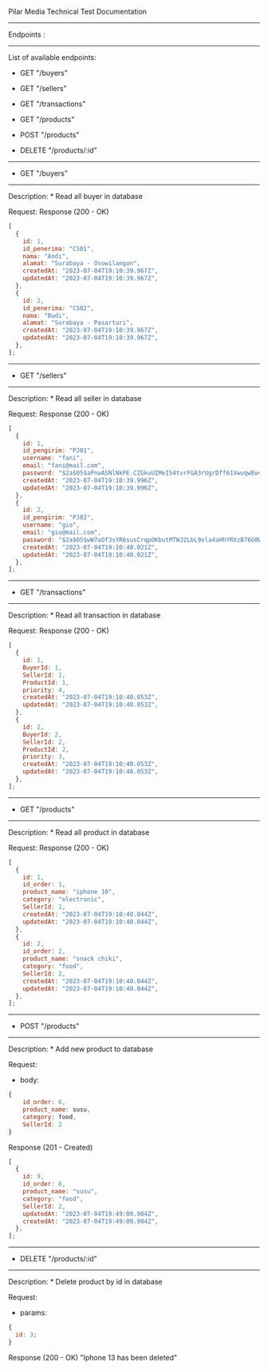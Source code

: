 Pilar Media Technical Test Documentation

---

Endpoints :

---

List of available endpoints:

- GET "/buyers"

- GET "/sellers"

- GET "/transactions"

- GET "/products"
- POST "/products"
- DELETE "/products/:id"

---

- GET "/buyers"

---

Description: \* Read all buyer in database

Request:
Response (200 - OK)

```js
[
  {
    id: 1,
    id_penerima: "CS01",
    nama: "Andi",
    alamat: "Surabaya - Osowilangon",
    createdAt: "2023-07-04T19:10:39.967Z",
    updatedAt: "2023-07-04T19:10:39.967Z",
  },
  {
    id: 2,
    id_penerima: "CS02",
    nama: "Budi",
    alamat: "Surabaya - Pasarturi",
    createdAt: "2023-07-04T19:10:39.967Z",
    updatedAt: "2023-07-04T19:10:39.967Z",
  },
];
```

---

- GET "/sellers"

---

Description: \* Read all seller in database

Request:
Response (200 - OK)

```js
[
  {
    id: 1,
    id_pengirim: "PJ01",
    username: "fani",
    email: "fani@mail.com",
    password: "$2a$05$aPnwASNlNkPE.CZGkuUIMeI54tvrFGA3rUgrDff61VwuqwEwvv9Ha",
    createdAt: "2023-07-04T19:10:39.996Z",
    updatedAt: "2023-07-04T19:10:39.996Z",
  },
  {
    id: 2,
    id_pengirim: "PJ02",
    username: "gio",
    email: "gio@mail.com",
    password: "$2a$05$wW7aOf3sYR6susCrqpOKbutMTWJ2LbL9ola4aHhYRXzB76G0W6696",
    createdAt: "2023-07-04T19:10:40.021Z",
    updatedAt: "2023-07-04T19:10:40.021Z",
  },
];
```

---

- GET "/transactions"

---

Description: \* Read all transaction in database

Request:
Response (200 - OK)

```js
[
  {
    id: 1,
    BuyerId: 1,
    SellerId: 1,
    ProductId: 1,
    priority: 4,
    createdAt: "2023-07-04T19:10:40.053Z",
    updatedAt: "2023-07-04T19:10:40.053Z",
  },
  {
    id: 2,
    BuyerId: 2,
    SellerId: 2,
    ProductId: 2,
    priority: 3,
    createdAt: "2023-07-04T19:10:40.053Z",
    updatedAt: "2023-07-04T19:10:40.053Z",
  },
];
```

---

- GET "/products"

---

Description: \* Read all product in database

Request:
Response (200 - OK)

```js
[
  {
    id: 1,
    id_order: 1,
    product_name: "iphone 10",
    category: "electronic",
    SellerId: 1,
    createdAt: "2023-07-04T19:10:40.044Z",
    updatedAt: "2023-07-04T19:10:40.044Z",
  },
  {
    id: 2,
    id_order: 2,
    product_name: "snack chiki",
    category: "food",
    SellerId: 2,
    createdAt: "2023-07-04T19:10:40.044Z",
    updatedAt: "2023-07-04T19:10:40.044Z",
  },
];
```

---

- POST "/products"

---

Description: \* Add new product to database

Request:

- body:

```js
{
    id_order: 6,
    product_name: susu,
    category: food,
    SellerId: 2
}
```

Response (201 - Created)

```js
[
  {
    id: 9,
    id_order: 6,
    product_name: "susu",
    category: "food",
    SellerId: 2,
    updatedAt: "2023-07-04T19:49:00.904Z",
    createdAt: "2023-07-04T19:49:00.904Z",
  },
];
```

---

- DELETE "/products/:id"

---

Description: \* Delete product by id in database

Request:

- params:

```js
{
  id: 3;
}
```
Response (200 - OK)
"Iphone 13 has been deleted"